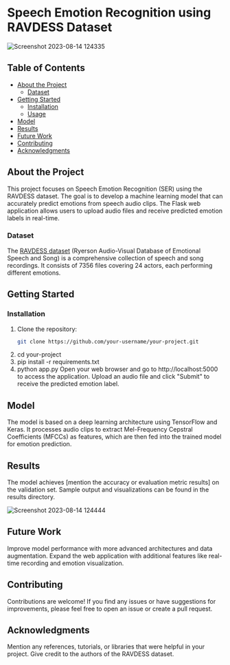 # Speech Emotion Recognition using RAVDESS Dataset

![Screenshot 2023-08-14 124335](https://github.com/shivam-1701/Speech-Emotion-Recognition/assets/129766853/22c7f680-6f5b-4eb5-a3be-97c7031533c3)

## Table of Contents

- [About the Project](#about-the-project)
  - [Dataset](#dataset)
- [Getting Started](#getting-started)
  - [Installation](#installation)
  - [Usage](#usage)
- [Model](#model)
- [Results](#results)
- [Future Work](#future-work)
- [Contributing](#contributing)
- [Acknowledgments](#acknowledgments)

## About the Project

This project focuses on Speech Emotion Recognition (SER) using the RAVDESS dataset. The goal is to develop a machine learning model that can accurately predict emotions from speech audio clips. The Flask web application allows users to upload audio files and receive predicted emotion labels in real-time.

### Dataset

The [RAVDESS dataset](https://zenodo.org/record/1188976#.YK6-IK_0lQI) (Ryerson Audio-Visual Database of Emotional Speech and Song) is a comprehensive collection of speech and song recordings. It consists of 7356 files covering 24 actors, each performing different emotions.

## Getting Started

### Installation

1. Clone the repository:
   ```sh
   git clone https://github.com/your-username/your-project.git
2. cd your-project
3. pip install -r requirements.txt
4. python app.py
   Open your web browser and go to http://localhost:5000 to access the application.
   Upload an audio file and click "Submit" to receive the predicted emotion label.

## Model
The model is based on a deep learning architecture using TensorFlow and Keras. It processes audio clips to extract Mel-Frequency Cepstral Coefficients (MFCCs) as features, which are then fed into the trained model for emotion prediction.

## Results
The model achieves [mention the accuracy or evaluation metric results] on the validation set. Sample output and visualizations can be found in the results directory.

![Screenshot 2023-08-14 124444](https://github.com/shivam-1701/Speech-Emotion-Recognition/assets/129766853/6dd3e059-1c1b-4616-a638-78807a60126f)

## Future Work
Improve model performance with more advanced architectures and data augmentation.
Expand the web application with additional features like real-time recording and emotion visualization.

## Contributing
Contributions are welcome! If you find any issues or have suggestions for improvements, please feel free to open an issue or create a pull request.

## Acknowledgments
Mention any references, tutorials, or libraries that were helpful in your project.
Give credit to the authors of the RAVDESS dataset.

